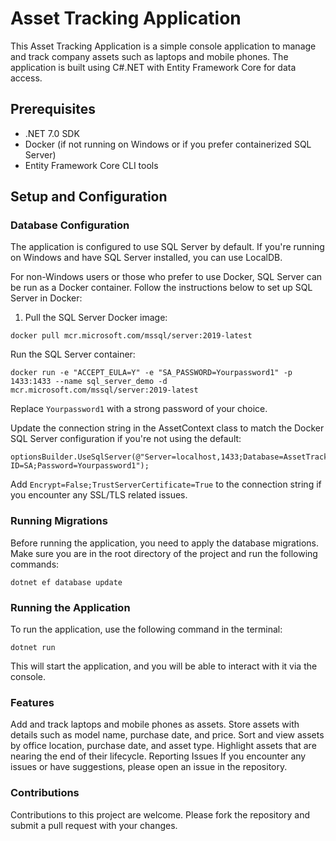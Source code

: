 # Asset Tracking Application

This Asset Tracking Application is a simple console application to manage and track company assets such as laptops and mobile phones. The application is built using C#.NET with Entity Framework Core for data access.

## Prerequisites

- .NET 7.0 SDK
- Docker (if not running on Windows or if you prefer containerized SQL Server)
- Entity Framework Core CLI tools

## Setup and Configuration

### Database Configuration

The application is configured to use SQL Server by default. If you're running on Windows and have SQL Server installed, you can use LocalDB.

For non-Windows users or those who prefer to use Docker, SQL Server can be run as a Docker container. Follow the instructions below to set up SQL Server in Docker:

1. Pull the SQL Server Docker image:

```
docker pull mcr.microsoft.com/mssql/server:2019-latest
```

Run the SQL Server container:

```
docker run -e "ACCEPT_EULA=Y" -e "SA_PASSWORD=Yourpassword1" -p 1433:1433 --name sql_server_demo -d mcr.microsoft.com/mssql/server:2019-latest
```

Replace `Yourpassword1` with a strong password of your choice.

Update the connection string in the AssetContext class to match the Docker SQL Server configuration if you're not using the default:

```
optionsBuilder.UseSqlServer(@"Server=localhost,1433;Database=AssetTrackingDb;User ID=SA;Password=Yourpassword1");
```
Add `Encrypt=False;TrustServerCertificate=True` to the connection string if you encounter any SSL/TLS related issues.

### Running Migrations

Before running the application, you need to apply the database migrations. Make sure you are in the root directory of the project and run the following commands:


```dotnet ef migrations add InitialCreate
dotnet ef database update
```


### Running the Application
To run the application, use the following command in the terminal:

```
dotnet run
```
This will start the application, and you will be able to interact with it via the console.

### Features

Add and track laptops and mobile phones as assets.
Store assets with details such as model name, purchase date, and price.
Sort and view assets by office location, purchase date, and asset type.
Highlight assets that are nearing the end of their lifecycle.
Reporting Issues
If you encounter any issues or have suggestions, please open an issue in the repository.

### Contributions

Contributions to this project are welcome. Please fork the repository and submit a pull request with your changes.

